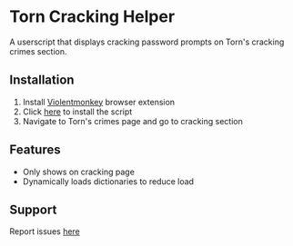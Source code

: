 # Torn Cracking Helper

A userscript that displays cracking password prompts on Torn's cracking crimes section.

## Installation

1. Install [Violentmonkey](https://violentmonkey.github.io) browser extension
2. Click [here](https://raw.githubusercontent.com/MK07/Torn-Cracking-Helper/main/Torn-Cracking-Helper.user.js) to install the script
3. Navigate to Torn's crimes page and go to cracking section

## Features

- Only shows on cracking page
- Dynamically loads dictionaries to reduce load

## Support

Report issues [here](https://github.com/MK07/Torn-Cracking-Helper/issues)
